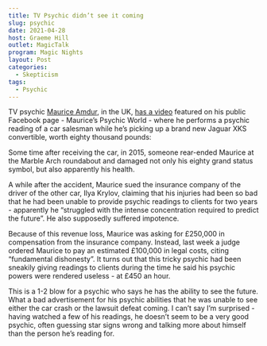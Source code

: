 ```yaml
---
title: TV Psychic didn’t see it coming
slug: psychic
date: 2021-04-28
host: Graeme Hill
outlet: MagicTalk
program: Magic Nights
layout: Post
categories:
  - Skepticism
tags:
  - Psychic
---
```


TV psychic [Maurice Amdur](https://www.mauriceamdur.co.uk/), in the UK, [has a video](https://www.facebook.com/MauricesPsychicWorld/videos/1255529411231934) featured on his public Facebook page - Maurice’s Psychic World - where he performs a psychic reading of a car salesman while he’s picking up a brand new Jaguar XKS convertible, worth eighty thousand pounds:

Some time after receiving the car, in 2015, someone rear-ended Maurice at the Marble Arch roundabout and damaged not only his eighty grand status symbol, but also apparently his health.

A while after the accident, Maurice sued the insurance company of the driver of the other car, Ilya Krylov, claiming that his injuries had been so bad that he had been unable to provide psychic readings to clients for two years - apparently he “struggled with the intense concentration required to predict the future”. He also supposedly suffered impotence.

Because of this revenue loss, Maurice was asking for £250,000 in compensation from the insurance company. Instead, last week a judge ordered Maurice to pay an estimated £100,000 in legal costs, citing “fundamental dishonesty”. It turns out that this tricky psychic had been sneakily giving readings to clients during the time he said his psychic powers were rendered useless - at £450 an hour.

This is a 1-2 blow for a psychic who says he has the ability to see the future. What a bad advertisement for his psychic abilities that he was unable to see either the car crash or the lawsuit defeat coming. I can’t say I’m surprised - having watched a few of his readings, he doesn’t seem to be a very good psychic, often guessing star signs wrong and talking more about himself than the person he’s reading for.
